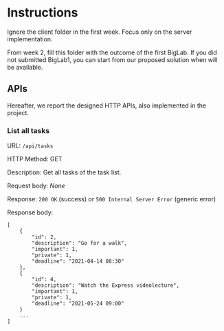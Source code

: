 # Instructions

Ignore the client folder in the first week. Focus only on the server implementation.

From week 2, fill this folder with the outcome of the first BigLab. If you did not submitted BigLab1, you can start from our proposed solution when will be available.


## APIs
Hereafter, we report the designed HTTP APIs, also implemented in the project.

### __List all tasks__

URL: `/api/tasks`

HTTP Method: GET

Description: Get all tasks of the task list.

Request body: _None_

Response: `200 OK` (success) or `500 Internal Server Error` (generic error)

Response body:
```
[
	{
		"id": 2,
		"description": "Go for a walk",
		"important": 1,
		"private": 1,
		"deadline": "2021-04-14 08:30"
	},
	{
		"id": 4,
		"description": "Watch the Express videolecture",
		"important": 1,
		"private": 1,
		"deadline": "2021-05-24 09:00"
	}
    ...
]
```
